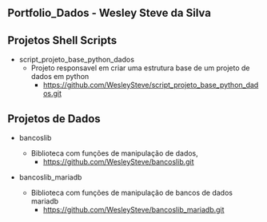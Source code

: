 ## Portfolio_Dados - Wesley Steve da Silva


## Projetos Shell Scripts

- script_projeto_base_python_dados
    - Projeto responsavel em criar uma estrutura base de um projeto de dados em python
        - https://github.com/WesleySteve/script_projeto_base_python_dados.git


## Projetos de Dados

- bancoslib
    - Biblioteca com funções de manipulação de dados, 
        - https://github.com/WesleySteve/bancoslib.git


- bancoslib_mariadb
    - Biblioteca com funções de manipulação de bancos de dados mariadb
        - https://github.com/WesleySteve/bancoslib_mariadb.git

